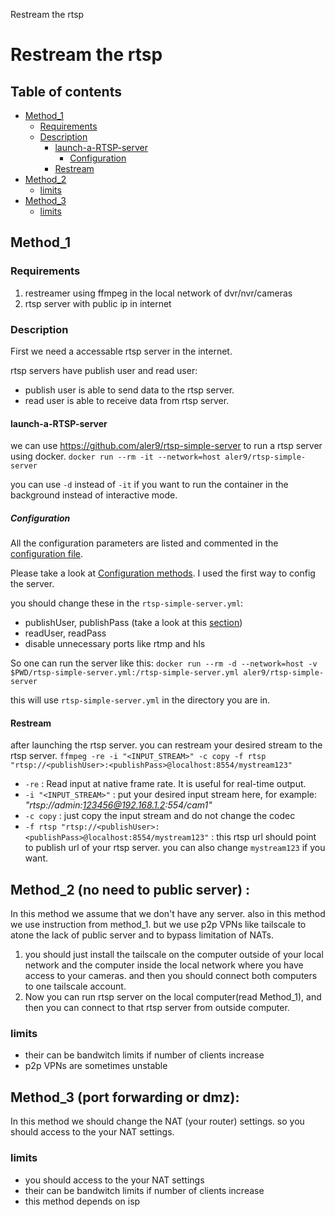 Restream the rtsp

# Restream the rtsp

## Table of contents
* [Method_1](#Method_1)
	* [Requirements](#Requirements)
	* [Description](#Description)
		* [launch-a-RTSP-server](#launch-a-RTSP-server)
			* [Configuration](#Configuration)
		* [Restream](#Restream)
* [Method_2](#Method_2)
	* [limits](#limits)
* [Method_3](#Method_3)
	* [limits](#limits)

## Method_1
### Requirements
1. restreamer using ffmpeg in the local network of dvr/nvr/cameras
2. rtsp server with public ip in internet

### Description
First we need a accessable rtsp server in the internet.

rtsp servers have publish user and read user:
- publish user is able to send data to the rtsp server.
- read user is able to receive data from rtsp server.

#### launch-a-RTSP-server
we can use https://github.com/aler9/rtsp-simple-server to run a rtsp server using docker.
`docker run --rm -it --network=host aler9/rtsp-simple-server` 

you can use `-d` instead of `-it` if you want to run the container in the background instead of interactive mode.

##### Configuration
All the configuration parameters are listed and commented in the [configuration file](https://github.com/aler9/rtsp-simple-server/blob/main/rtsp-simple-server.yml).

Please take a look at [Configuration methods](https://github.com/aler9/rtsp-simple-server/blob/main/README.md#configuration). I used the first way to config the server.

you should change these in the `rtsp-simple-server.yml`:
- publishUser, publishPass (take a look at this [section](https://github.com/aler9/rtsp-simple-server/blob/main/README.md#authentication))
- readUser, readPass
- disable unnecessary ports like rtmp and hls

So one can run the server like this: 
     ```
     docker run --rm -d --network=host -v $PWD/rtsp-simple-server.yml:/rtsp-simple-server.yml aler9/rtsp-simple-server
     ```

this will use `rtsp-simple-server.yml` in the directory you are in.


#### Restream 
after launching the rtsp server. you can restream your desired stream to the rtsp server.
`ffmpeg -re -i "<INPUT_STREAM>" -c copy -f rtsp "rtsp://<publishUser>:<publishPass>@localhost:8554/mystream123"`

- `-re` : Read input at native frame rate. It is useful for real-time output.
- `-i "<INPUT_STREAM>"` : put your desired input stream here, for example: *"rtsp://admin:123456@192.168.1.2:554/cam1"*
- `-c copy` : just copy the input stream and do not change the codec
- `-f rtsp "rtsp://<publishUser>:<publishPass>@localhost:8554/mystream123"` :  this rtsp url should point to publish url of your rtsp server. you can also change `mystream123` if you want.

## Method_2 (no need to public server) :
In this method we assume that we don't have any server. also in this method we use instruction from method_1.
but we use p2p VPNs like tailscale to atone the lack of public server and to bypass limitation of NATs.
1. you should just install the tailscale on the computer outside of your local network and the computer inside the local network where you have access to your cameras. and then you should connect both computers to one tailscale account.
2. Now you can run rtsp server on the local computer(read Method_1), and then you can connect to that rtsp server from outside computer.
### limits
-  their can be bandwitch limits if number of clients increase
-  p2p VPNs are sometimes unstable

## Method_3 (port forwarding or dmz):
In this method we should change the NAT (your router) settings. so you should access to the your NAT settings.
### limits
- you should access to the your NAT settings
- their can be bandwitch limits if number of clients increase
- this method depends on isp

